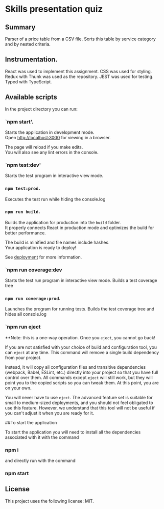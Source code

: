 # Skills presentation quiz

## Summary

Parser of a price table from a CSV file. Sorts this table by service category and by nested criteria.

## Instrumentation.

React was used to implement this assignment.
CSS was used for styling.
Redux with Thunk was used as the repository.
JEST was used for testing.
Typed with TypeScript.

## Available scripts

In the project directory you can run:

### `npm start'.

Starts the application in development mode.\
Open [http://localhost:3000](http://localhost:3000) for viewing in a browser.

The page will reload if you make edits.\
You will also see any lint errors in the console.

### `npm test:dev'

Starts the test program in interactive view mode.

### `npm test:prod`.

Executes the test run while hiding the console.log

### `npm run build`.

Builds the application for production into the `build` folder.\
It properly connects React in production mode and optimizes the build for better performance.

The build is minified and file names include hashes.\
Your application is ready to deploy!

See [deployment](https://facebook.github.io/create-react-app/docs/deployment) for more information.

### `npm run coverage:dev

Starts the test run program in interactive view mode.
Builds a test coverage tree

### `npm run coverage:prod`.

Launches the program for running tests. Builds the test coverage tree and hides all console.log

### `npm run eject

\*\*Note: this is a one-way operation. Once you `eject`, you cannot go back!

If you are not satisfied with your choice of build and configuration tool, you can `eject` at any time. This command will remove a single build dependency from your project.

Instead, it will copy all configuration files and transitive dependencies (webpack, Babel, ESLint, etc.) directly into your project so that you have full control over them. All commands except `eject` will still work, but they will point you to the copied scripts so you can tweak them. At this point, you are on your own.

You will never have to use `eject`. The advanced feature set is suitable for small to medium-sized deployments, and you should not feel obligated to use this feature. However, we understand that this tool will not be useful if you can't adjust it when you are ready for it.

##To start the application

To start the application you will need to install all the dependencies associated with it with the command

### npm i

and directly run with the command

### npm start

## License

This project uses the following license: MIT.
